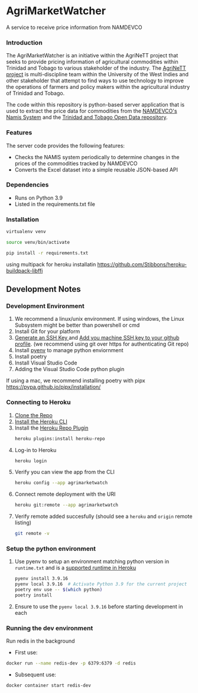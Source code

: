 # AgriMarketWatcher
A service to receive price information from NAMDEVCO

### Introduction

The AgriMarketWatcher is an initiative within the AgriNeTT project that seeks to provide pricing information of 
agricultural commodities within Trinidad and Tobago to various stakeholder of the industry. 
The [AgriNeTT project](http://sta.uwi.edu/agrinett/) is multi-discipline team within the 
University of the West Indies and other stakeholder that attempt to find ways to use technology to 
improve the operations of farmers and policy makers within the agricultural industry of Trinidad and Tobago.

The code within this repository is python-based server application that is used to extract the price data for 
commodities from the [NAMDEVCO's Namis System](http://www.namistt.com/) and 
the [Trinidad and Tobago Open Data repository](http://data.tt/).

### Features

The server code provides the following features:
* Checks the NAMIS system periodically to determine changes in the prices of the commodities tracked by NAMDEVCO
* Converts the Excel dataset into a simple reusable JSON-based API 


### Dependencies
* Runs on Python 3.9
* Listed in the requirements.txt file

### Installation

```bash
virtualenv venv
```

```bash
source venv/bin/activate
```

```bash
pip install -r requirements.txt
```


using multipack for heroku installatin
https://github.com/Stibbons/heroku-buildpack-libffi


## Development Notes
### Development Environment
1. We recommend a linux/unix environment. If using windows, the Linux Subsystem might be better than powershell or cmd
2. Install Git for your platform
3. [Generate an SSH Key ](https://docs.github.com/en/authentication/connecting-to-github-with-ssh/generating-a-new-ssh-key-and-adding-it-to-the-ssh-agent)and [Add you machine SSH key to your github profile](https://docs.github.com/en/authentication/connecting-to-github-with-ssh/adding-a-new-ssh-key-to-your-github-account). (we recommend using git over https for authenticating Git repo)
4. Install [pyenv](https://github.com/pyenv/pyenv) to manage python enviornment
5. Install poetry
6. Install Visual Studio Code
7. Adding the Visual Studio Code python plugin


If using a mac, we recommend installing poetry with pipx
https://pypa.github.io/pipx/installation/

### Connecting to Heroku
1. [Clone the Repo](https://github.com/uwidcit/AgriMarketWatcher)
2. [Install the Heroku CLI](https://devcenter.heroku.com/articles/heroku-cli)
3. Install the [Heroku Repo Plugin](https://github.com/heroku/heroku-repo)
   ```bash
   heroku plugins:install heroku-repo
   ```
4. Log-in to Heroku 
   ```bash
   heroku login
   ```
5. Verify you can view the app from the CLI
   ```bash
   heroku config --app agrimarketwatch
   ```
6. Connect remote deployment with the URI
   ```bash
   heroku git:remote --app agrimarketwatch
   ```
7. Verify remote added succesfully (should see a `heroku` and `origin` remote listing)
   ```bash
   git remote -v
   ```

### Setup the python environment
1. Use pyenv to setup an environment matching python version in `runtime.txt` and is a [supported runtime in Heroku](https://devcenter.heroku.com/articles/python-support#supported-runtimes)
   ```bash
   pyenv install 3.9.16
   pyenv local 3.9.16  # Activate Python 3.9 for the current project
   poetry env use -- $(which python)
   poetry install
   ```
2. Ensure to use the `pyenv local 3.9.16` before starting development in each 


### Running the dev environment
Run redis in the background
* First use:
```bash
docker run --name redis-dev -p 6379:6379 -d redis
```
* Subsequent use:
```bash
docker container start redis-dev
```